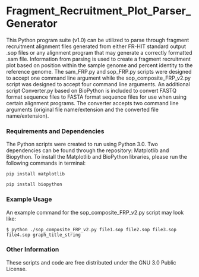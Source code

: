 # Fragment_Recruitment_Plot_Parser_Generator
This Python program suite (v1.0) can be utilized to parse through fragment recruitment alignment files generated from either FR-HIT standard output .sop files or any alignment program that may generate a correctly formatted .sam file. Information from parsing is used to create a fragment recruitment plot based on position within the sample genome and percent identity to the reference genome. The sam_FRP.py and sop_FRP.py scripts were designed to accept one command line argument while the sop_composite_FRP_v2.py script was designed to accept four command line arguments. An additional script Converter.py based on BioPython is included to convert FASTQ format sequence files to FASTA format sequence files for use when using certain alignment programs. The converter accepts two command line arguments (original file name/extension and the converted file name/extension).

### Requirements and Dependencies
The Python scripts were created to run using Python 3.0. Two dependencies can be found through the repository: Matplotlib and Biopython. To install the Matplotlib and BioPython libraries, please run the following commands in terminal:

`pip install matplotlib`

`pip install biopython`

### Example Usage

An example command for the sop_composite_FRP_v2.py script may look like:

`$ python ./sop_composite_FRP_v2.py file1.sop file2.sop file3.sop file4.sop graph_title_string`

### Other Information

These scripts and code are free distributed under the GNU 3.0 Public License.
